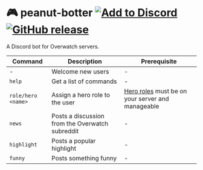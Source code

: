 # 🎮 peanut-botter [![Add to Discord](https://img.shields.io/badge/Add%20to-Discord-7289da.svg)](https://discordapp.com/oauth2/authorize?client_id=306417246165532682&scope=bot&permissions=0) [![GitHub release](https://img.shields.io/github/release/niksudan/peanut-botter.svg)](https://github.com/niksudan/peanut-botter/releases)

A Discord bot for Overwatch servers.

| Command | Description | Prerequisite |
|-|-|-|
| - | Welcome new users | - |
| `help` | Get a list of commands | - |
| `role/hero <name>` | Assign a hero role to the user | [Hero roles](src/heroes.json) must be on your server and manageable
| `news` | Posts a discussion from the Overwatch subreddit | - |
| `highlight` | Posts a popular highlight | - |
| `funny` | Posts something funny | - |
